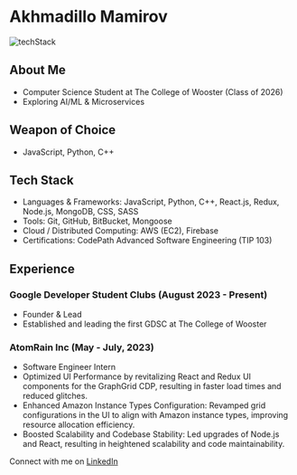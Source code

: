 # Akhmadillo Mamirov
![techStack](https://github.com/akhmadmamirov/akhmadmamirov/assets/105142060/04914f33-870e-4fd1-9913-be4aff89f716)

## About Me
- Computer Science Student at The College of Wooster (Class of 2026)
- Exploring AI/ML & Microservices

## Weapon of Choice
- JavaScript, Python, C++

## Tech Stack
- Languages & Frameworks: JavaScript, Python, C++, React.js, Redux, Node.js, MongoDB, CSS, SASS
- Tools: Git, GitHub, BitBucket, Mongoose
- Cloud / Distributed Computing: AWS (EC2), Firebase
- Certifications: CodePath Advanced Software Engineering (TIP 103)

## Experience
### Google Developer Student Clubs (August 2023 - Present)
- Founder & Lead
- Established and leading the first GDSC at The College of Wooster

### AtomRain Inc (May - July, 2023)
- Software Engineer Intern
- Optimized UI Performance by revitalizing React and Redux UI components for the GraphGrid CDP, resulting in faster load times and reduced glitches.
- Enhanced Amazon Instance Types Configuration: Revamped grid configurations in the UI to align with Amazon instance types, improving resource allocation efficiency.
- Boosted Scalability and Codebase Stability: Led upgrades of Node.js and React, resulting in heightened scalability and code maintainability.

Connect with me on [LinkedIn](https://www.linkedin.com/in/akhmadillomamirov/)
